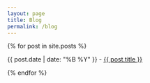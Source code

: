 ```yaml
---
layout: page
title: Blog
permalink: /blog
---
```



{% for post in site.posts %}
    
{{ post.date | date: "%B %Y" }} - [{{ post.title }}]({{post.url}}/)
  
{% endfor %}
